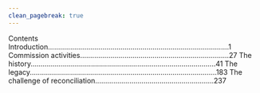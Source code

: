 ```yaml
---
clean_pagebreak: true
---
```


Contents
Introduction..........................................................................................1 Commission activities..........................................................................27 The history............................................................................................41 The legacy.............................................................................................183 The challenge of reconciliation...........................................................237

